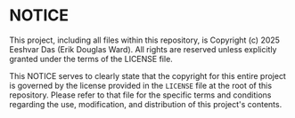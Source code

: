 # NOTICE

This project, including all files within this repository, is Copyright (c) 2025 Eeshvar Das (Erik Douglas Ward). All rights are reserved unless explicitly granted under the terms of the LICENSE file.

This NOTICE serves to clearly state that the copyright for this entire project is governed by the license provided in the `LICENSE` file at the root of this repository. Please refer to that file for the specific terms and conditions regarding the use, modification, and distribution of this project's contents.


